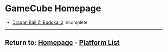# GameCube Homepage

- [Dragon Ball Z: Budokai 2](/into-the-void/VideoGames/GameCube/DBZBudokai2) Incomplete

* * *
## Return to: [Homepage](/into-the-void/index) - [Platform List](/into-the-void/VideoGames/videogame-index)